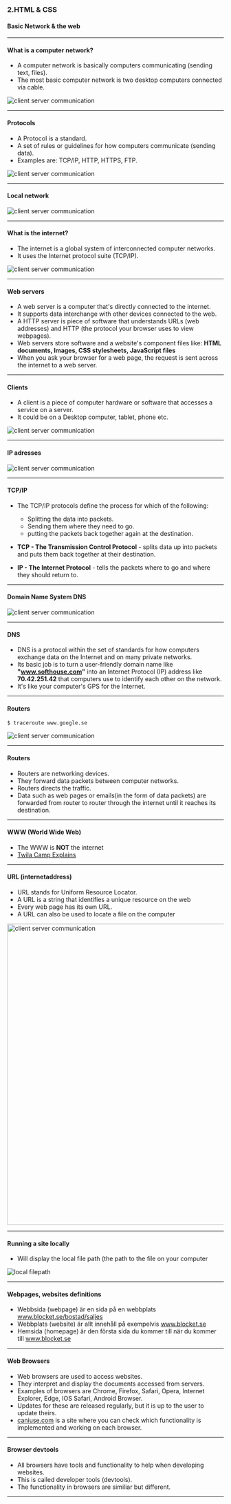 ### 2.HTML & CSS
#### Basic Network & the web


---

#### What is a computer network?

* A computer network is basically computers communicating (sending text, files).
* The most basic computer network is two desktop computers connected via cable.

<img src="/media/html-css-images/html-css-2/basic-network.png" alt="client server communication">


---

#### Protocols
	
* A Protocol is a standard.
* A set of rules or guidelines for how computers communicate (sending data).
* Examples are: TCP/IP, HTTP, HTTPS, FTP.
	
<img src="/media/html-css-images/html-css-2/protocol.png" alt="client server communication">


---

#### Local network
<img src="/media/html-css-images/html-css-2/local-network.png" alt="client server communication">


---

#### What is the internet?

* The internet is a global system of interconnected computer networks.
* It uses the Internet protocol suite (TCP/IP).

<img src="/media/html-css-images/html-css-2/internet.png" alt="client server communication">


---

#### Web servers

* A web server is a computer that's directly connected to the internet.
* It supports data interchange with other devices connected to the web.
* A HTTP server is piece of software that understands URLs (web addresses) and HTTP (the protocol your browser uses to view webpages).
* Web servers store software and a website's component files like: **HTML documents, Images, CSS stylesheets, JavaScript files**
* When you ask your browser for a web page, the request is sent across the internet to a web server.



---

#### Clients

* A client is a piece of computer hardware or software that accesses a service on a server.
* It could be on a Desktop computer, tablet, phone etc.


<img  src="/media/html-css-images/html-css-2/client.png" alt="client server communication">


---

#### IP adresses
<img src="/media/html-css-images/html-css-2/ip.png" alt="client server communication">


---

#### TCP/IP

* The TCP/IP protocols define the process for which of the following:
  * Splitting the data into packets.
  * Sending them where they need to go.
  * putting the packets back together again at the destination.

* **TCP - The Transmission Control Protocol** - splits data up into packets and puts them back together at their destination.
* **IP - The Internet Protocol** - tells the packets where to go and where they should return to.



---

#### Domain Name System DNS
<img src="/media/html-css-images/html-css-2/dns.png" alt="client server communication">


---

#### DNS

* DNS is a protocol within the set of standards for how computers exchange data on the Internet and on many private networks.
* Its basic job is to turn a user-friendly domain name like **"www.softhouse.com"** into an Internet Protocol (IP) address like **70.42.251.42** that computers use to identify each other on the network.
* It's like your computer's GPS for the Internet.



---

#### Routers
```Shell
$ traceroute www.google.se
```

<img src="/media/html-css-images/html-css-2/routers.png" alt="client server communication">


---

#### Routers

* Routers are networking devices.
* They forward data packets between computer networks.
* Routers directs the traffic.
* Data such as web pages or emails(in the form of data packets) are forwarded from router to router through the internet until it reaches its destination.



---

#### WWW (World Wide Web)

* The WWW is **NOT** the internet
* <a href="https://www.youtube.com/watch?v=J8hzJxb0rpc" target="_blank">Twila Camp Explains</a>



---

#### URL (internetaddress)

* URL stands for Uniform Resource Locator.
* A URL is a string that identifies a unique resource on the web
* Every web page has its own URL.
* A URL can also be used to locate a file on the computer

<img style="width: 700px;" src="/media/html-css-images/html-css-2/url.png" alt="client server communication">


---

#### Running a site locally

* Will display the local file path (the path to the file on your computer

<img src="/media/html-css-images/html-css-2/local-file-path.png" alt="local filepath">


---

#### Webpages, websites definitions

* Webbsida (webpage) är en sida på en webbplats <a href="https://www.blocket.se/bostad/saljes" target="_blank">www.blocket.se/bostad/saljes</a>
* Webbplats (website) är allt innehåll på exempelvis <a href="http://www.blocket.se" target="_blank">www.blocket.se</a>
* Hemsida (homepage) är den första sida du kommer till när du kommer till <a href="http://www.blocket.se" target="_blank">www.blocket.se</a>



---

#### Web Browsers

* Web browsers are used to access websites.
* They interpret and display the documents accessed from servers.
* Examples of browsers are Chrome, Firefox, Safari, Opera, Internet Explorer, Edge, IOS Safari, Android Browser.
* Updates for these are released regularly, but it is up to the user to update theirs.
* <a href="https://caniuse.com/#search=css" target="_blank">caniuse.com</a> is a site where you can check which functionality is implemented and working on each browser.



---

#### Browser devtools

* All browsers have tools and functionality to help when developing websites.
* This is called developer tools (devtools).
* The functionality in browsers are similiar but different.



---
